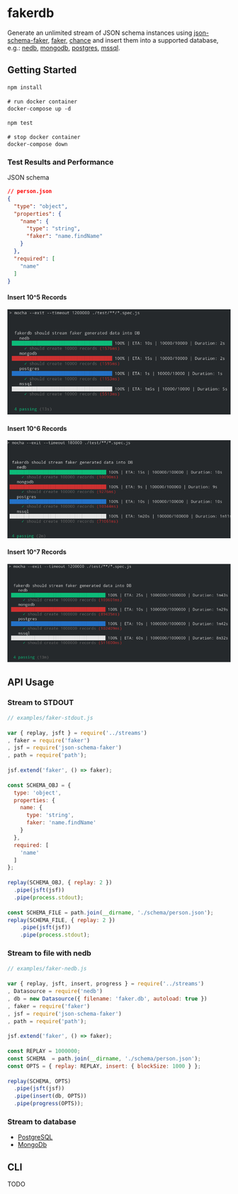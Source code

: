 # fakerdb

Generate an unlimited stream of JSON schema instances using [json-schema-faker](https://www.npmjs.com/package/json-schema-faker), [faker](https://www.npmjs.com/package/faker), [chance](https://www.npmjs.com/package/chance) and insert them into a supported database, e.g.: [nedb](https://www.npmjs.com/package/nedb), [mongodb](https://www.npmjs.com/package/mongodb), [postgres](https://www.npmjs.com/package/pg), [mssql](https://www.npmjs.com/package/mssql).

## Getting Started

```console
npm install

# run docker container
docker-compose up -d

npm test

# stop docker container
docker-compose down
```
### Test Results and Performance


JSON schema

```json
// person.json
{
  "type": "object",
  "properties": {
    "name": {
      "type": "string",
      "faker": "name.findName"
    }
  },
  "required": [
    "name"
  ]
}
```

#### Insert 10^5 Records

![insert 10.000 generated person records](./docs/fakerdb-test-10_5.png)


#### Insert 10^6 Records

![insert 100.000 generated person records](./docs/fakerdb-test-10_6.png)


#### Insert 10^7 Records 

![insert 1.000.000 generated person records](./docs/fakerdb-test-10_7.png)


## API Usage

###  Stream to STDOUT

```javascript
// examples/faker-stdout.js

var { replay, jsft } = require('../streams')
, faker = require('faker')
, jsf = require('json-schema-faker')
, path = require('path');

jsf.extend('faker', () => faker);

const SCHEMA_OBJ = {
  type: 'object',
  properties: {
    name: {
      type: 'string',
      faker: 'name.findName'
    }
  },
  required: [
    'name'
  ]
};

replay(SCHEMA_OBJ, { replay: 2 })
  .pipe(jsft(jsf))
  .pipe(process.stdout);

const SCHEMA_FILE = path.join(__dirname, './schema/person.json');
replay(SCHEMA_FILE, { replay: 2 })
    .pipe(jsft(jsf))
    .pipe(process.stdout);
```

### Stream to file with nedb

```javascript
// examples/faker-nedb.js

var { replay, jsft, insert, progress } = require('../streams')
, Datasource = require('nedb')
, db = new Datasource({ filename: 'faker.db', autoload: true })
, faker = require('faker')
, jsf = require('json-schema-faker')
, path = require('path');

jsf.extend('faker', () => faker);

const REPLAY = 1000000;
const SCHEMA  = path.join(__dirname, './schema/person.json');
const OPTS = { replay: REPLAY, insert: { blockSize: 1000 } };

replay(SCHEMA, OPTS)
  .pipe(jsft(jsf))
  .pipe(insert(db, OPTS))
  .pipe(progress(OPTS));
```

### Stream to database

- [PostgreSQL](./examples/faker-pg.js)
- [MongoDb](./examples/faker-mongodb.js)


## CLI

TODO
